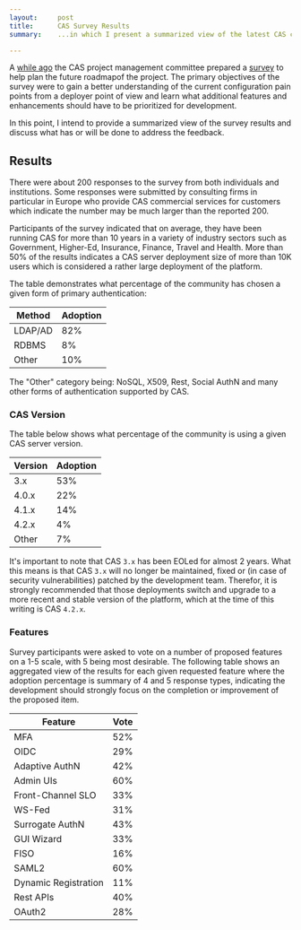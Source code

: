 ```yaml
---
layout:     post
title:      CAS Survey Results
summary:    ...in which I present a summarized view of the latest CAS community survey and discuss results.

---
```


A [while ago](https://groups.google.com/a/apereo.org/forum/#!searchin/cas-user/survey/cas-user/vQr3eBdHNg8/eKm9gkpxIwAJ) the CAS project management committee prepared a [survey](http://goo.gl/forms/rF9EeCN6GH) to help plan the future roadmapof the project. The primary objectives of the survey were to gain a better understanding of the current configuration pain points from a deployer point of view and learn what additional features and enhancements should have to be prioritized for development.

In this point, I intend to provide a summarized view of the survey results and discuss what has or will be done to address the feedback.

## Results

There were about 200 responses to the survey from both individuals and institutions. Some responses were submitted by consulting firms in particular in Europe who provide CAS commercial services for customers which indicate the number may be much larger than the reported 200. 

Participants of the survey indicated that on average, they have been running CAS for more than 10 years in a variety of industry sectors such as Government, Higher-Ed, Insurance, Finance, Travel and Health. More than 50% of the results indicates a CAS server deployment size of more than 10K users which is considered a rather large deployment of the platform.

The table demonstrates what percentage of the community has chosen a given form of primary authentication:


| Method  | Adoption |
| ------------- | ------------- |
| LDAP/AD | 82% |
| RDBMS  | 8%  |
| Other  | 10%  |

The "Other" category being: NoSQL, X509, Rest, Social AuthN and many other forms of authentication supported by CAS.

### CAS Version

The table below shows what percentage of the community is using a given CAS server version.

| Version  | Adoption |
| ------------- | ------------- |
| 3.x  | 53% |
| 4.0.x  | 22%  |
| 4.1.x  | 14%  |
| 4.2.x  | 4%  |
| Other  | 7%  |

It's important to note that CAS `3.x` has been EOLed for almost 2 years. What this means is that CAS `3.x` will no longer be maintained, fixed or (in case of security vulnerabilities) patched by the development team. Therefor, it is strongly recommended that those deployments switch and upgrade to a more recent and stable version of the platform, which at the time of this writing is CAS `4.2.x`. 

### Features

Survey participants were asked to vote on a number of proposed features on a 1-5 scale, with 5 being most desirable. The following table shows an aggregated view of the results for each given requested feature where the adoption percentage is summary of 4 and 5 response types, indicating the development should strongly focus on the completion or improvement of the proposed item.

| Feature  | Vote |
| ------------- | ------------- |
| MFA  | 52% |
| OIDC  | 29%  |
| Adaptive AuthN  | 42%  |
| Admin UIs  | 60%  |
| Front-Channel SLO  | 33%  |
| WS-Fed  | 31%  |
| Surrogate AuthN  | 43%  |
| GUI Wizard  | 33%  |
| FISO  | 16%  |
| SAML2  | 60%  |
| Dynamic Registration  | 11%  |
| Rest APIs  | 40%  |
| OAuth2  | 28%  |























